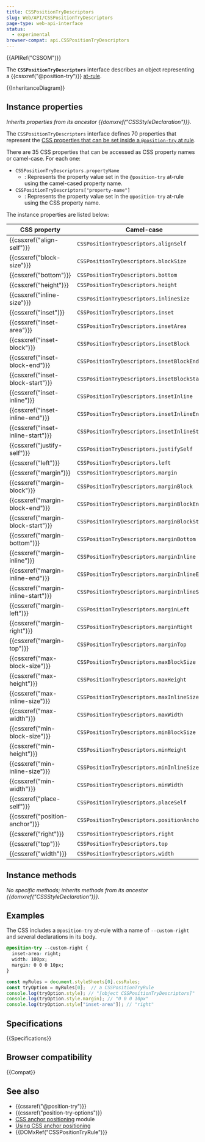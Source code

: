 ```yaml
---
title: CSSPositionTryDescriptors
slug: Web/API/CSSPositionTryDescriptors
page-type: web-api-interface
status:
  - experimental
browser-compat: api.CSSPositionTryDescriptors
---
```


{{APIRef("CSSOM")}}

The **`CSSPositionTryDescriptors`** interface describes an object representing a {{cssxref("@position-try")}} [at-rule](/en-US/docs/Web/CSS/At-rule).

{{InheritanceDiagram}}

## Instance properties

_Inherits properties from its ancestor {{domxref("CSSStyleDeclaration")}}._

The `CSSPositionTryDescriptors` interface defines 70 properties that represent the [CSS properties that can be set inside a `@position-try` at rule](/en-US/docs/Web/CSS/@position-try#declaration-list). 

There are 35 CSS properties that can be accessed as CSS property names or camel-case. For each one:

- `CSSPositionTryDescriptors.propertyName`
  - : Represents the property value set in the `@position-try` at-rule using the camel-cased property name.
- `CSSPositionTryDescriptors["property-name"]`
  - : Represents the property value set in the `@position-try` at-rule using the CSS property name.

The instance properties are listed below:

| CSS&nbsp;property                  | Camel-case                                    | Property name                                      |
| ---------------------------------- | --------------------------------------------- | -------------------------------------------------- |
| {{cssxref("align-self")}}          | `CSSPositionTryDescriptors.alignSelf`         | `CSSPositionTryDescriptors["align-self"]`          |
| {{cssxref("block-size")}}          | `CSSPositionTryDescriptors.blockSize`         | `CSSPositionTryDescriptors["block-size"]`          |
| {{cssxref("bottom")}}              | `CSSPositionTryDescriptors.bottom`            | `CSSPositionTryDescriptors["bottom"]`              |
| {{cssxref("height")}}              | `CSSPositionTryDescriptors.height`            | `CSSPositionTryDescriptors["height"]`              |
| {{cssxref("inline-size")}}         | `CSSPositionTryDescriptors.inlineSize`        | `CSSPositionTryDescriptors["inline-size"]`         |
| {{cssxref("inset")}}               | `CSSPositionTryDescriptors.inset`             | `CSSPositionTryDescriptors["inset"]`               |
| {{cssxref("inset-area")}}          | `CSSPositionTryDescriptors.insetArea`         | `CSSPositionTryDescriptors["inset-area"]`          |
| {{cssxref("inset-block")}}         | `CSSPositionTryDescriptors.insetBlock`        | `CSSPositionTryDescriptors["inset-block"]`         |
| {{cssxref("inset-block-end")}}     | `CSSPositionTryDescriptors.insetBlockEnd`     | `CSSPositionTryDescriptors["inset-block-end"]`     |
| {{cssxref("inset-block-start")}}   | `CSSPositionTryDescriptors.insetBlockStart`   | `CSSPositionTryDescriptors["inset-block-start"]`   |
| {{cssxref("inset-inline")}}        | `CSSPositionTryDescriptors.insetInline`       | `CSSPositionTryDescriptors["inset-inline"]`        |
| {{cssxref("inset-inline-end")}}    | `CSSPositionTryDescriptors.insetInlineEnd`    | `CSSPositionTryDescriptors["inset-inline-end"]`    |
| {{cssxref("inset-inline-start")}}  | `CSSPositionTryDescriptors.insetInlineStart`  | `CSSPositionTryDescriptors["inset-inline-start"]`  |
| {{cssxref("justify-self")}}        | `CSSPositionTryDescriptors.justifySelf`       | `CSSPositionTryDescriptors["justify-self"]`        |
| {{cssxref("left")}}                | `CSSPositionTryDescriptors.left`              | `CSSPositionTryDescriptors["left"]`                |
| {{cssxref("margin")}}              | `CSSPositionTryDescriptors.margin`            | `CSSPositionTryDescriptors["margin"]`              |
| {{cssxref("margin-block")}}        | `CSSPositionTryDescriptors.marginBlock`       | `CSSPositionTryDescriptors["margin-block"]`        |
| {{cssxref("margin-block-end")}}    | `CSSPositionTryDescriptors.marginBlockEnd`    | `CSSPositionTryDescriptors["margin-block-end"]`    |
| {{cssxref("margin-block-start")}}  | `CSSPositionTryDescriptors.marginBlockStart`  | `CSSPositionTryDescriptors["margin-block-start"]`  |
| {{cssxref("margin-bottom")}}       | `CSSPositionTryDescriptors.marginBottom`      | `CSSPositionTryDescriptors["margin-bottom"]`       |
| {{cssxref("margin-inline")}}       | `CSSPositionTryDescriptors.marginInline`      | `CSSPositionTryDescriptors["margin-inline"]`       |
| {{cssxref("margin-inline-end")}}   | `CSSPositionTryDescriptors.marginInlineEnd`   | `CSSPositionTryDescriptors["margin-inline-end"]`   |
| {{cssxref("margin-inline-start")}} | `CSSPositionTryDescriptors.marginInlineStart` | `CSSPositionTryDescriptors["margin-inline-start"]` |
| {{cssxref("margin-left")}}         | `CSSPositionTryDescriptors.marginLeft`        | `CSSPositionTryDescriptors["margin-left"]`         |
| {{cssxref("margin-right")}}        | `CSSPositionTryDescriptors.marginRight`       | `CSSPositionTryDescriptors["margin-right"]`        |
| {{cssxref("margin-top")}}          | `CSSPositionTryDescriptors.marginTop`         | `CSSPositionTryDescriptors["margin-top"]`          |
| {{cssxref("max-block-size")}}      | `CSSPositionTryDescriptors.maxBlockSize`      | `CSSPositionTryDescriptors["max-block-size"]`      |
| {{cssxref("max-height")}}          | `CSSPositionTryDescriptors.maxHeight`         | `CSSPositionTryDescriptors["max-height"]`          |
| {{cssxref("max-inline-size")}}     | `CSSPositionTryDescriptors.maxInlineSize`     | `CSSPositionTryDescriptors["max-inline-size"]`     |
| {{cssxref("max-width")}}           | `CSSPositionTryDescriptors.maxWidth`          | `CSSPositionTryDescriptors["max-width"]`           |
| {{cssxref("min-block-size")}}      | `CSSPositionTryDescriptors.minBlockSize`      | `CSSPositionTryDescriptors["min-block-size"]`      |
| {{cssxref("min-height")}}          | `CSSPositionTryDescriptors.minHeight`         | `CSSPositionTryDescriptors["min-height"]`          |
| {{cssxref("min-inline-size")}}     | `CSSPositionTryDescriptors.minInlineSize`     | `CSSPositionTryDescriptors["min-inline-size"]`     |
| {{cssxref("min-width")}}           | `CSSPositionTryDescriptors.minWidth`          | `CSSPositionTryDescriptors["min-width"]`           |
| {{cssxref("place-self")}}          | `CSSPositionTryDescriptors.placeSelf`         | `CSSPositionTryDescriptors["place-self"]`          |
| {{cssxref("position-anchor")}}     | `CSSPositionTryDescriptors.positionAnchor`    | `CSSPositionTryDescriptors["position-anchor"]`     |
| {{cssxref("right")}}               | `CSSPositionTryDescriptors.right`             | `CSSPositionTryDescriptors["right"]`               |
| {{cssxref("top")}}                 | `CSSPositionTryDescriptors.top`               | `CSSPositionTryDescriptors["top"]`                 |
| {{cssxref("width")}}               | `CSSPositionTryDescriptors.width`             | `CSSPositionTryDescriptors["width"]`               |

## Instance methods

_No specific methods; inherits methods from its ancestor {{domxref("CSSStyleDeclaration")}}._

## Examples

The CSS includes a `@position-try` at-rule with a name of `--custom-right` and several declarations in its body.

```css
@position-try --custom-right {
  inset-area: right;
  width: 100px;
  margin: 0 0 0 10px;
}
```

```js
const myRules = document.styleSheets[0].cssRules;
const tryOption = myRules[0];  // a CSSPositionTryRule
console.log(tryOption.style); // "[object CSSPositionTryDescriptors]"
console.log(tryOption.style.margin); // "0 0 0 10px"
console.log(tryOption.style["inset-area"]); // "right"
```

## Specifications

{{Specifications}}

## Browser compatibility

{{Compat}}

## See also

- {{cssxref("@position-try")}}
- {{cssxref("position-try-options")}}
- [CSS anchor positioning](/en-US/docs/Web/CSS/CSS_anchor_positioning) module
- [Using CSS anchor positioning](/en-US/docs/Web/CSS/CSS_anchor_positioning/Using)
- {{DOMxRef("CSSPositionTryRule")}}
